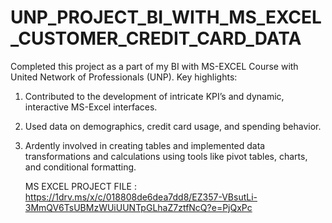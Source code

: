 # UNP_PROJECT_BI_WITH_MS_EXCEL_CUSTOMER_CREDIT_CARD_DATA

Completed this project as a part of my BI with MS-EXCEL Course with United Network of Professionals (UNP).
Key highlights:
1. Contributed to the development of intricate KPI’s and dynamic, interactive MS-Excel interfaces.
2. Used data on demographics, credit card usage, and spending behavior.
3. Ardently involved in creating tables and implemented data transformations and calculations using tools like pivot tables, charts, and conditional formatting.

   MS EXCEL PROJECT FILE : https://1drv.ms/x/c/018808de6dea7dd8/EZ357-VBsutLi-3MmQV6TsUBMzWUiUUNTpGLhaZ7ztfNcQ?e=PjQxPc
